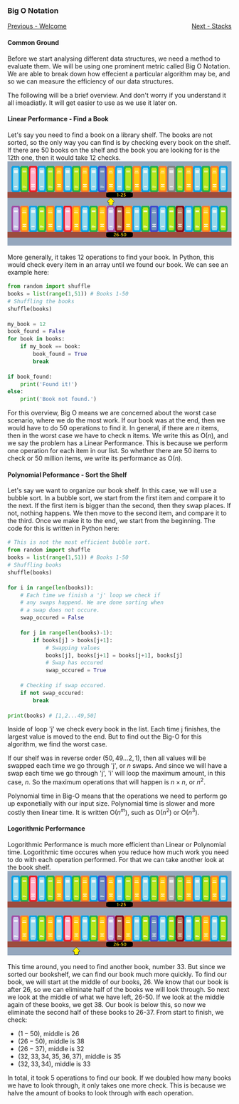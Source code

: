 ### Big O Notation

<p style="text-align:left;">
    <a href="0-Welcome.md">Previous - Welcome</a>
    <span style="float:right;">
        <a href="1-Stacks.md">Next - Stacks</a>
    </span>
</p>

#### Common Ground
Before we start analysing different data structures, we need a method to evaluate them. We will be using one prominent metric called Big O Notation. We are able to break down how effecient a particular algorithm may be, and so we can measure the efficiency of our data structures.

The following will be a brief overview. And don't worry if you understand it all imeadiatly. It will get easier to use as we use it later on.

#### Linear Performance - Find a Book
Let's say you need to find a book on a library shelf. The books are not sorted, so the only way you can find is by checking every book on the shelf.
If there are 50 books on the shelf and the book you are looking for is the 12th one, then it would take 12 checks. 
![](./images/bookshelf12.bmp)

More generally, it takes 12 operations to find your book. In Python, this would check every item in an array until we found our book. We can see an example here:
```python
from random import shuffle
books = list(range(1,51)) # Books 1-50
# Shuffling the books
shuffle(books)

my_book = 12
book_found = False
for book in books:
    if my_book == book:
        book_found = True
        break

if book_found:
    print('Found it!')
else:
    print('Book not found.')
```
For this overview, Big O means we are concerned about the worst case scenario, where we do the most work. If our book was at the end, then we would have to do 50 operations to find it.
In general, if there are $n$ items, then in the worst case we have to check n items. We write this as O($n$), and we say the problem has a Linear Performance. This is because we perform one operation for each item in our list. So whether there are 50 items to check or 50 million items, we write its performance as O($n$).

#### Polynomial Peformance - Sort the Shelf
Let's say we want to organize our book shelf. In this case, we will use a bubble sort. In a bubble sort, we start from the first item and compare it to the next. If the first item is bigger than the second, then they swap places. If not, nothing happens. We then move to the second item, and compare it to the third. Once we make it to the end, we start from the beginning. The code for this is written in Python here:
```python
# This is not the most efficient bubble sort.
from random import shuffle
books = list(range(1,51)) # Books 1-50
# Shuffling books
shuffle(books)

for i in range(len(books)):
    # Each time we finish a 'j' loop we check if
    # any swaps happend. We are done sorting when
    # a swap does not occure.
    swap_occured = False

    for j in range(len(books)-1):
        if books[j] > books[j+1]:
            # Swapping values
            books[j], books[j+1] = books[j+1], books[j]
            # Swap has occured
            swap_occured = True

    # Checking if swap occured.
    if not swap_occured:
        break

print(books) # [1,2...49,50]
```
Inside of loop 'j' we check every book in the list. Each time j finishes, the largest value is moved to the end. But to find out the Big-O for this algorithm, we find the worst case. 

If our shelf was in reverse order ($50,49...2,1$), then all values will be swapped each time we go through 'j', or $n$ swaps. And since we will have a swap each time we go through 'j', 'i' will loop the maximum amount, in this case, $n$. So the maximum operations that will happen is $n \times n$, or $n^2$.

Polynomial time in Big-O means that the operations we need to perform go up exponetially with our input size. Polynomial time is slower and more costly then linear time. It is written O($n^m$), such as O($n^2$) or O($n^3$).

#### Logorithmic Performance

Logorithmic Performance is much more efficient than Linear or Polynomial time. Logorithmic time occures when you reduce how much work you need to do with each operation performed. For that we can take another look at the book shelf.
![](./images/bookshelf50.bmp)

This time around, you need to find another book, number $33$. But since we sorted our bookshelf, we can find our book much more quickly. To find our book, we will start at the middle of our books, $26$. We know that our book is after $26$, so we can eliminate half of the books we will look through. So next we look at the middle of what we have left, $26$-$50$. If we look at the middle again of these books, we get $38$. Our book is below this, so now we eliminate the second half of these books to $26$-$37$. From start to finish, we check:
- $(1-50)$, middle is $26$
- $(26-50)$, middle is $38$
- $(26-37)$, middle is $32$
- $(32, 33, 34, 35, 36, 37)$, middle is $35$
- $(32, 33, 34)$, middle is $33$

In total, it took 5 operations to find our book. If we doubled how many books we have to look through, it only takes one more check. This is because we halve the amount of books to look through with each operation.


